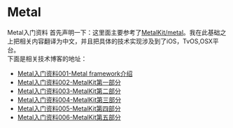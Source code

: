 # Metal
Metal入门资料
首先声明一下：这里面主要参考了[MetalKit/metal](https://github.com/MetalKit/metal)。我在此基础之上把相关内容翻译为中文，并且把具体的技术实现涉及到了iOS，TvOS,OSX平台。<br>
下面是相关技术博客的地址：<br>
* [Metal入门资料001-Metal framework介绍](https://www.jianshu.com/p/2517ad248935)<br>
* [Metal入门资料002-MetalKit第一部分](https://www.jianshu.com/p/7fb43180d090)<br>
* [Metal入门资料003-MetalKit第二部分](https://www.jianshu.com/p/83d1a2a27a15)<br>
* [Metal入门资料004-MetalKit第三部分](https://www.jianshu.com/p/a73d10817b86)<br>
* [Metal入门资料005-MetalKit第四部分](https://www.jianshu.com/p/a0cf80dddefc)<br>
* [Metal入门资料006-MetalKit第五部分](https://www.jianshu.com/p/3e068cd4e539)<br>
